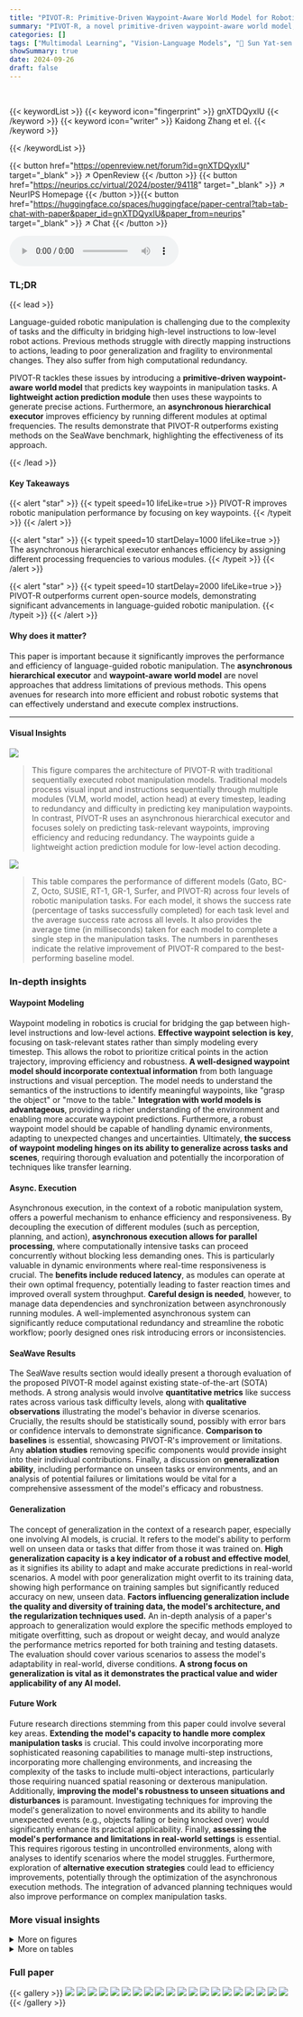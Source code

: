 ```yaml
---
title: "PIVOT-R: Primitive-Driven Waypoint-Aware World Model for Robotic Manipulation"
summary: "PIVOT-R, a novel primitive-driven waypoint-aware world model, significantly boosts robotic manipulation performance and efficiency via an asynchronous hierarchical executor."
categories: []
tags: ["Multimodal Learning", "Vision-Language Models", "🏢 Sun Yat-sen University",]
showSummary: true
date: 2024-09-26
draft: false
---
```


<br>

{{< keywordList >}}
{{< keyword icon="fingerprint" >}} gnXTDQyxlU {{< /keyword >}}
{{< keyword icon="writer" >}} Kaidong Zhang et el. {{< /keyword >}}
 
{{< /keywordList >}}

{{< button href="https://openreview.net/forum?id=gnXTDQyxlU" target="_blank" >}}
↗ OpenReview
{{< /button >}}
{{< button href="https://neurips.cc/virtual/2024/poster/94118" target="_blank" >}}
↗ NeurIPS Homepage
{{< /button >}}{{< button href="https://huggingface.co/spaces/huggingface/paper-central?tab=tab-chat-with-paper&paper_id=gnXTDQyxlU&paper_from=neurips" target="_blank" >}}
↗ Chat
{{< /button >}}



<audio controls>
    <source src="https://ai-paper-reviewer.com/gnXTDQyxlU/podcast.wav" type="audio/wav">
    Your browser does not support the audio element.
</audio>


### TL;DR


{{< lead >}}

Language-guided robotic manipulation is challenging due to the complexity of tasks and the difficulty in bridging high-level instructions to low-level robot actions.  Previous methods struggle with directly mapping instructions to actions, leading to poor generalization and fragility to environmental changes.  They also suffer from high computational redundancy. 



PIVOT-R tackles these issues by introducing a **primitive-driven waypoint-aware world model** that predicts key waypoints in manipulation tasks.  A **lightweight action prediction module** then uses these waypoints to generate precise actions.  Furthermore, an **asynchronous hierarchical executor** improves efficiency by running different modules at optimal frequencies. The results demonstrate that PIVOT-R outperforms existing methods on the SeaWave benchmark, highlighting the effectiveness of its approach.

{{< /lead >}}


#### Key Takeaways

{{< alert "star" >}}
{{< typeit speed=10 lifeLike=true >}} PIVOT-R improves robotic manipulation performance by focusing on key waypoints. {{< /typeit >}}
{{< /alert >}}

{{< alert "star" >}}
{{< typeit speed=10 startDelay=1000 lifeLike=true >}} The asynchronous hierarchical executor enhances efficiency by assigning different processing frequencies to various modules. {{< /typeit >}}
{{< /alert >}}

{{< alert "star" >}}
{{< typeit speed=10 startDelay=2000 lifeLike=true >}} PIVOT-R outperforms current open-source models, demonstrating significant advancements in language-guided robotic manipulation. {{< /typeit >}}
{{< /alert >}}

#### Why does it matter?
This paper is important because it significantly improves the performance and efficiency of language-guided robotic manipulation.  The **asynchronous hierarchical executor** and **waypoint-aware world model** are novel approaches that address limitations of previous methods. This opens avenues for research into more efficient and robust robotic systems that can effectively understand and execute complex instructions.

------
#### Visual Insights



![](https://ai-paper-reviewer.com/gnXTDQyxlU/figures_1_1.jpg)

> This figure compares the architecture of PIVOT-R with traditional sequentially executed robot manipulation models.  Traditional models process visual input and instructions sequentially through multiple modules (VLM, world model, action head) at every timestep, leading to redundancy and difficulty in predicting key manipulation waypoints. In contrast, PIVOT-R uses an asynchronous hierarchical executor and focuses solely on predicting task-relevant waypoints, improving efficiency and reducing redundancy. The waypoints guide a lightweight action prediction module for low-level action decoding. 





![](https://ai-paper-reviewer.com/gnXTDQyxlU/tables_5_1.jpg)

> This table compares the performance of different models (Gato, BC-Z, Octo, SUSIE, RT-1, GR-1, Surfer, and PIVOT-R) across four levels of robotic manipulation tasks.  For each model, it shows the success rate (percentage of tasks successfully completed) for each task level and the average success rate across all levels.  It also provides the average time (in milliseconds) taken for each model to complete a single step in the manipulation tasks.  The numbers in parentheses indicate the relative improvement of PIVOT-R compared to the best-performing baseline model.





### In-depth insights


#### Waypoint Modeling
Waypoint modeling in robotics is crucial for bridging the gap between high-level instructions and low-level actions.  **Effective waypoint selection is key**, focusing on task-relevant states rather than simply modeling every timestep. This allows the robot to prioritize critical points in the action trajectory, improving efficiency and robustness.  **A well-designed waypoint model should incorporate contextual information** from both language instructions and visual perception.  The model needs to understand the semantics of the instructions to identify meaningful waypoints, like "grasp the object" or "move to the table."  **Integration with world models is advantageous**, providing a richer understanding of the environment and enabling more accurate waypoint predictions.  Furthermore, a robust waypoint model should be capable of handling dynamic environments, adapting to unexpected changes and uncertainties.  Ultimately, **the success of waypoint modeling hinges on its ability to generalize across tasks and scenes**, requiring thorough evaluation and potentially the incorporation of techniques like transfer learning.

#### Async. Execution
Asynchronous execution, in the context of a robotic manipulation system, offers a powerful mechanism to enhance efficiency and responsiveness. By decoupling the execution of different modules (such as perception, planning, and action), **asynchronous execution allows for parallel processing**, where computationally intensive tasks can proceed concurrently without blocking less demanding ones.  This is particularly valuable in dynamic environments where real-time responsiveness is crucial. The **benefits include reduced latency**, as modules can operate at their own optimal frequency, potentially leading to faster reaction times and improved overall system throughput.  **Careful design is needed**, however, to manage data dependencies and synchronization between asynchronously running modules.  A well-implemented asynchronous system can significantly reduce computational redundancy and streamline the robotic workflow; poorly designed ones risk introducing errors or inconsistencies.

#### SeaWave Results
The SeaWave results section would ideally present a thorough evaluation of the proposed PIVOT-R model against existing state-of-the-art (SOTA) methods.  A strong analysis would involve **quantitative metrics** like success rates across various task difficulty levels, along with **qualitative observations** illustrating the model's behavior in diverse scenarios.  Crucially, the results should be statistically sound, possibly with error bars or confidence intervals to demonstrate significance.  **Comparison to baselines** is essential, showcasing PIVOT-R's improvement or limitations.  Any **ablation studies** removing specific components would provide insight into their individual contributions. Finally, a discussion on **generalization ability**, including performance on unseen tasks or environments, and an analysis of potential failures or limitations would be vital for a comprehensive assessment of the model's efficacy and robustness.

#### Generalization
The concept of generalization in the context of a research paper, especially one involving AI models, is crucial.  It refers to the model's ability to perform well on unseen data or tasks that differ from those it was trained on. **High generalization capacity is a key indicator of a robust and effective model**, as it signifies its ability to adapt and make accurate predictions in real-world scenarios.  A model with poor generalization might overfit to its training data, showing high performance on training samples but significantly reduced accuracy on new, unseen data.  **Factors influencing generalization include the quality and diversity of training data, the model's architecture, and the regularization techniques used.**  An in-depth analysis of a paper's approach to generalization would explore the specific methods employed to mitigate overfitting, such as dropout or weight decay, and would analyze the performance metrics reported for both training and testing datasets.  The evaluation should cover various scenarios to assess the model's adaptability in real-world, diverse conditions. **A strong focus on generalization is vital as it demonstrates the practical value and wider applicability of any AI model.**

#### Future Work
Future research directions stemming from this paper could involve several key areas.  **Extending the model's capacity to handle more complex manipulation tasks** is crucial.  This could involve incorporating more sophisticated reasoning capabilities to manage multi-step instructions, incorporating more challenging environments, and increasing the complexity of the tasks to include multi-object interactions, particularly those requiring nuanced spatial reasoning or dexterous manipulation.  Additionally, **improving the model's robustness to unseen situations and disturbances** is paramount.  Investigating techniques for improving the model's generalization to novel environments and its ability to handle unexpected events (e.g., objects falling or being knocked over) would significantly enhance its practical applicability.  Finally, **assessing the model's performance and limitations in real-world settings** is essential. This requires rigorous testing in uncontrolled environments, along with analyses to identify scenarios where the model struggles. Furthermore, exploration of **alternative execution strategies** could lead to efficiency improvements, potentially through the optimization of the asynchronous execution methods.  The integration of advanced planning techniques would also improve performance on complex manipulation tasks.


### More visual insights

<details>
<summary>More on figures
</summary>


![](https://ai-paper-reviewer.com/gnXTDQyxlU/figures_1_2.jpg)

> This figure compares PIVOT-R with other robot manipulation models.  (a) shows a sequential model where modules are executed at every timestep, leading to redundancy and weak waypoint prediction. (b) illustrates PIVOT-R, which focuses on predicting task-relevant waypoints using an asynchronous hierarchical executor for improved efficiency and performance.


![](https://ai-paper-reviewer.com/gnXTDQyxlU/figures_3_1.jpg)

> This figure shows the overall architecture of PIVOT-R, highlighting its three main modules:  the asynchronous hierarchical executor (AHE), the waypoint-aware world model (WAWM), and the action prediction module.  The AHE coordinates the execution of the modules at different frequencies to optimize efficiency. The WAWM uses a pre-trained Vision-Language Model (VLM) for primitive action parsing and scene prediction, focusing on key waypoints in the manipulation task. The action prediction module then generates the low-level actions based on these waypoints.  The figure also provides a detailed breakdown of the scene and action prediction module architectures, illustrating the components used within each module (e.g., self-attention, cross-attention, feed-forward layers).


![](https://ai-paper-reviewer.com/gnXTDQyxlU/figures_6_1.jpg)

> This figure demonstrates a step-by-step execution of a robotic manipulation task using the PIVOT-R model. Each image shows a different stage of the task, with text indicating the primitive action being performed at that stage. Blue arrows illustrate the movement direction. This visualization helps illustrate the model's ability to break down complex tasks into smaller, manageable primitive actions.


![](https://ai-paper-reviewer.com/gnXTDQyxlU/figures_7_1.jpg)

> This figure presents three example scenarios from real-world robot manipulation experiments using PIVOT-R. Each row shows a different task: picking up a coke can, placing a red bottle on a yellow block, and pushing an object towards a pink block.  The images visually depict the robot's actions during the execution of these tasks, offering a qualitative assessment of the model's performance in real-world settings.


![](https://ai-paper-reviewer.com/gnXTDQyxlU/figures_9_1.jpg)

> This figure shows three scenarios of robotic manipulation: a successful retry after an initial failure, a failed retry, and an unrecoverable failure. The successful retry illustrates the robot's ability to recover from minor errors, while the failed retry and unrecoverable failure highlight situations where the error is more significant and beyond the robot's recovery capabilities.


![](https://ai-paper-reviewer.com/gnXTDQyxlU/figures_15_1.jpg)

> This figure shows various scenes from the SeaWave benchmark dataset used in the paper.  The left column displays the scene from a first-person perspective (as if the robot were viewing it), while the right column offers a third-person perspective. Each row depicts the same scene, demonstrating different viewpoints of the simulation environment used for training and evaluating the robotic manipulation model. This helps showcase the visual complexity and variability in the environments the model has to handle.


![](https://ai-paper-reviewer.com/gnXTDQyxlU/figures_16_1.jpg)

> This figure shows a feature analysis that explores the spatial distance relationships between predicted features (FMt) and real-time observed features (F0t) relative to milestone features (FMt).  The L2 distance between F0t and FMt is shown to decrease as the task progresses, while the L2 distance between FMt and FMt shows smaller variances in long-term series analysis, indicating more stable predictions. This stability and convergence towards the milestones are highlighted as critical for the accuracy and reliability of model manipulation.


![](https://ai-paper-reviewer.com/gnXTDQyxlU/figures_17_1.jpg)

> This figure demonstrates an example where the model successfully completes a task despite receiving an instruction that is outside of its training data (out-of-distribution). The Vision-Language Model (VLM) successfully parses the instruction, transforming it into a learned task instruction, which enables the model to perform the task correctly.  This highlights the model's ability to generalize beyond its training data by leveraging the reasoning capabilities of the VLM.


![](https://ai-paper-reviewer.com/gnXTDQyxlU/figures_17_2.jpg)

> This figure shows an example of how PIVOT-R handles unseen tasks.  The instruction is to move a middle object to the left.  PIVOT-R decomposes this complex instruction into a sequence of learned sub-tasks (pick the middle object, push left, put down), which are then further broken down into primitive actions (close to, clamp, move up, push left, move down, unclamp). The images show the robot executing these actions sequentially to complete the task. This demonstrates the model's ability to generalize beyond its training data by combining known skills to solve novel problems.


![](https://ai-paper-reviewer.com/gnXTDQyxlU/figures_19_1.jpg)

> This figure shows the overall architecture of the PIVOT-R model, which consists of a waypoint-aware world model (WAWM) and an action prediction module.  The WAWM uses a pre-trained vision-language model (VLM) for low-frequency primitive action parsing, providing waypoint indications for the scene prediction module. The scene prediction module then models world knowledge using waypoints and manipulation trajectories.  Finally, a lightweight action prediction module handles high-frequency action prediction and execution. The three modules operate asynchronously via an asynchronous hierarchical executor (AHE).


![](https://ai-paper-reviewer.com/gnXTDQyxlU/figures_20_1.jpg)

> This figure shows example rollouts of the PIVOT-R model on four different levels of tasks from the SeaWave benchmark. Each row represents a different level of complexity in the instructions, with Level 1 being the simplest and Level 4 being the most complex.  The images depict the robot's actions in attempting to complete the tasks based on the given natural language instructions.  The figure visually demonstrates the model's ability to handle various levels of instruction complexity.


![](https://ai-paper-reviewer.com/gnXTDQyxlU/figures_20_2.jpg)

> This figure provides a detailed overview of the PIVOT-R architecture. It shows how the three main modules (primitive action parsing, scene prediction, and action prediction) work together asynchronously using an asynchronous hierarchical executor. The waypoint-aware world model uses a pre-trained vision-language model (VLM) for primitive action parsing and waypoint prediction to guide the scene and action prediction modules.


![](https://ai-paper-reviewer.com/gnXTDQyxlU/figures_21_1.jpg)

> This figure shows the overall architecture of PIVOT-R, a primitive-driven waypoint-aware world model for robotic manipulation.  It highlights the three main modules: a Waypoint-Aware World Model (WAWM), which uses a pre-trained Vision-Language Model (VLM) for primitive action parsing and scene prediction; an action prediction module for low-level action decoding; and an Asynchronous Hierarchical Executor (AHE) that manages the execution frequency of each module to optimize efficiency. The WAWM focuses on predicting task-relevant waypoints, which are then used by the action prediction module to generate the final robot actions.


![](https://ai-paper-reviewer.com/gnXTDQyxlU/figures_23_1.jpg)

> This figure shows the overall architecture of PIVOT-R, a primitive-driven waypoint-aware world model for robotic manipulation.  It highlights the three main modules: the Waypoint-Aware World Model (WAWM), the scene prediction module, and the action prediction module. The asynchronous hierarchical executor (AHE) coordinates the interaction between the modules, allowing them to operate at different execution frequencies for improved efficiency. WAWM utilizes a pretrained Vision-Language Model (VLM) to parse user instructions and predict waypoints which guide the scene and action prediction modules. 


![](https://ai-paper-reviewer.com/gnXTDQyxlU/figures_23_2.jpg)

> This figure presents a detailed overview of the PIVOT-R architecture, highlighting its key components: a Waypoint-Aware World Model (WAWM) and an Action Prediction module.  It illustrates how these modules interact asynchronously through a hierarchical executor (AHE). The WAWM uses a pre-trained Vision-Language Model (VLM) for primitive action parsing, providing waypoint cues to a scene prediction module that models world knowledge.  Finally, a lightweight action prediction module generates actions.


![](https://ai-paper-reviewer.com/gnXTDQyxlU/figures_24_1.jpg)

> This figure provides a detailed overview of the proposed PIVOT-R architecture, illustrating the interaction between its key components: the Waypoint-Aware World Model (WAWM) and the Action Prediction Module.  The diagram highlights the asynchronous nature of the system, with different modules operating at varying frequencies. The WAWM uses a pre-trained Vision-Language Model (VLM) for primitive action parsing and scene prediction guided by waypoints, while the Action Prediction Module focuses on high-frequency action prediction and execution.  Overall, the figure depicts a hierarchical, efficient system designed for robotic manipulation.


![](https://ai-paper-reviewer.com/gnXTDQyxlU/figures_24_2.jpg)

> This figure shows the overall architecture of the PIVOT-R model, which consists of three main modules: a Waypoint-Aware World Model (WAWM), a scene prediction module, and an action prediction module.  These modules work asynchronously, with different frequencies, to improve efficiency. The WAWM parses user instructions using a pre-trained vision-language model (VLM) to identify key waypoints in the manipulation task, which are then used by the scene prediction module to predict the scene. Finally, the action prediction module uses these predictions to generate low-level actions for the robot.


</details>




<details>
<summary>More on tables
</summary>


![](https://ai-paper-reviewer.com/gnXTDQyxlU/tables_7_1.jpg)
> This table presents the performance comparison of different robotic manipulation models on three real-world tasks: picking up an object, placing an object on a colored block, and pushing an object to a colored block.  The performance metric is the success rate (percentage) for each task, averaged across multiple trials.  The table shows that PIVOT-R outperforms other state-of-the-art methods, indicating the effectiveness of the proposed approach.

![](https://ai-paper-reviewer.com/gnXTDQyxlU/tables_8_1.jpg)
> This table presents the results of experiments evaluating the generalization ability of different models, including PIVOT-R, across various scenarios.  It compares the success rates of the models under four different conditions: seen scenarios (standard testing conditions), unseen backgrounds, changing lighting conditions, and increased distractions.  The results show how well the models generalize beyond the training data and their resilience to environmental variability.

![](https://ai-paper-reviewer.com/gnXTDQyxlU/tables_8_2.jpg)
> This table presents a comparison of the success rates and inference times of various models on four levels of robotic manipulation tasks from the SeaWave benchmark.  Each level represents increasing complexity in the language instructions provided to the robot.  The table shows the average success rate across all four levels, along with the average time taken (in milliseconds) for each model to perform a single manipulation step. This allows for a comparison of not only the performance of different models but also their efficiency.  The values in parentheses indicate the relative improvement or decrease in performance compared to the best baseline model.

![](https://ai-paper-reviewer.com/gnXTDQyxlU/tables_14_1.jpg)
> This table presents a comparison of the success rates and inference speeds of various robotic manipulation models across four different difficulty levels.  It shows the performance of several state-of-the-art (SOTA) models and the proposed PIVOT-R model. The success rate indicates the percentage of times each model successfully completed a given manipulation task, while the inference speed (in milliseconds) reflects the time taken for the model to execute a single step in the task. The table highlights the relative improvement achieved by PIVOT-R compared to the other models.

![](https://ai-paper-reviewer.com/gnXTDQyxlU/tables_14_2.jpg)
> This table presents a comparison of the success rates and inference speeds of various models on four different levels of robotic manipulation tasks from the SeaWave benchmark.  It shows the average success rate across all four levels for each model, allowing for a comparison of overall performance.  The time column indicates the average inference time in milliseconds per step for each model.

![](https://ai-paper-reviewer.com/gnXTDQyxlU/tables_16_1.jpg)
> This table presents a comparison of the success rates and inference speeds of various models on four different levels of robotic manipulation tasks from the SeaWave benchmark.  Higher success rates indicate better performance in completing the tasks, and lower inference times represent greater efficiency.  The table shows that PIVOT-R outperforms other state-of-the-art models in terms of both success rate and efficiency.

![](https://ai-paper-reviewer.com/gnXTDQyxlU/tables_16_2.jpg)
> This table compares the success rates and speeds of various models (Gato, BC-Z, Octo, SUSIE, RT-1, GR-1, Surfer, and PIVOT-R) across four different levels of manipulation tasks in the SeaWave benchmark.  Each level represents an increase in complexity in terms of the instructions given to the robot. The table shows PIVOT-R's significant performance improvement compared to other models, as well as its inference speed.

![](https://ai-paper-reviewer.com/gnXTDQyxlU/tables_18_1.jpg)
> This table presents the results of experiments where additional human data was used to train the PIVOT-R model.  It compares the model's performance (success rate) on four different levels of tasks across various scenarios (seen, unseen backgrounds, changing lights, distractors). Three training methods are compared: original training (Origin), co-training (Co-Train), and pre-training (Pre-Train). The table shows that incorporating additional human data may improve model generalization in certain scenarios, although the co-training approach did not show significant improvements.

![](https://ai-paper-reviewer.com/gnXTDQyxlU/tables_19_1.jpg)
> This table presents the success rate of four different models (RT-1-X, Octo-Base, Octo-Small, and PIVOT-R) on four subtasks within the SIMPLER benchmark.  The benchmark is designed to be scalable, reproducible, and a reliable stand-in for real-world testing, focusing on tasks involving the manipulation of various objects (spoon, carrot, green block, eggplant).  The results show the success rate for each model on each subtask, with the average success rate across all four tasks also provided. This data helps to evaluate the performance and generalization abilities of the models in a controlled environment.

</details>




### Full paper

{{< gallery >}}
<img src="https://ai-paper-reviewer.com/gnXTDQyxlU/1.png" class="grid-w50 md:grid-w33 xl:grid-w25" />
<img src="https://ai-paper-reviewer.com/gnXTDQyxlU/2.png" class="grid-w50 md:grid-w33 xl:grid-w25" />
<img src="https://ai-paper-reviewer.com/gnXTDQyxlU/3.png" class="grid-w50 md:grid-w33 xl:grid-w25" />
<img src="https://ai-paper-reviewer.com/gnXTDQyxlU/4.png" class="grid-w50 md:grid-w33 xl:grid-w25" />
<img src="https://ai-paper-reviewer.com/gnXTDQyxlU/5.png" class="grid-w50 md:grid-w33 xl:grid-w25" />
<img src="https://ai-paper-reviewer.com/gnXTDQyxlU/6.png" class="grid-w50 md:grid-w33 xl:grid-w25" />
<img src="https://ai-paper-reviewer.com/gnXTDQyxlU/7.png" class="grid-w50 md:grid-w33 xl:grid-w25" />
<img src="https://ai-paper-reviewer.com/gnXTDQyxlU/8.png" class="grid-w50 md:grid-w33 xl:grid-w25" />
<img src="https://ai-paper-reviewer.com/gnXTDQyxlU/9.png" class="grid-w50 md:grid-w33 xl:grid-w25" />
<img src="https://ai-paper-reviewer.com/gnXTDQyxlU/10.png" class="grid-w50 md:grid-w33 xl:grid-w25" />
<img src="https://ai-paper-reviewer.com/gnXTDQyxlU/11.png" class="grid-w50 md:grid-w33 xl:grid-w25" />
<img src="https://ai-paper-reviewer.com/gnXTDQyxlU/12.png" class="grid-w50 md:grid-w33 xl:grid-w25" />
<img src="https://ai-paper-reviewer.com/gnXTDQyxlU/13.png" class="grid-w50 md:grid-w33 xl:grid-w25" />
<img src="https://ai-paper-reviewer.com/gnXTDQyxlU/14.png" class="grid-w50 md:grid-w33 xl:grid-w25" />
<img src="https://ai-paper-reviewer.com/gnXTDQyxlU/15.png" class="grid-w50 md:grid-w33 xl:grid-w25" />
<img src="https://ai-paper-reviewer.com/gnXTDQyxlU/16.png" class="grid-w50 md:grid-w33 xl:grid-w25" />
<img src="https://ai-paper-reviewer.com/gnXTDQyxlU/17.png" class="grid-w50 md:grid-w33 xl:grid-w25" />
<img src="https://ai-paper-reviewer.com/gnXTDQyxlU/18.png" class="grid-w50 md:grid-w33 xl:grid-w25" />
<img src="https://ai-paper-reviewer.com/gnXTDQyxlU/19.png" class="grid-w50 md:grid-w33 xl:grid-w25" />
<img src="https://ai-paper-reviewer.com/gnXTDQyxlU/20.png" class="grid-w50 md:grid-w33 xl:grid-w25" />
{{< /gallery >}}